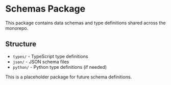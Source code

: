 # Schemas Package

This package contains data schemas and type definitions shared across the monorepo.

## Structure

- `types/` - TypeScript type definitions
- `json/` - JSON schema files
- `python/` - Python type definitions (if needed)

This is a placeholder package for future schema definitions.